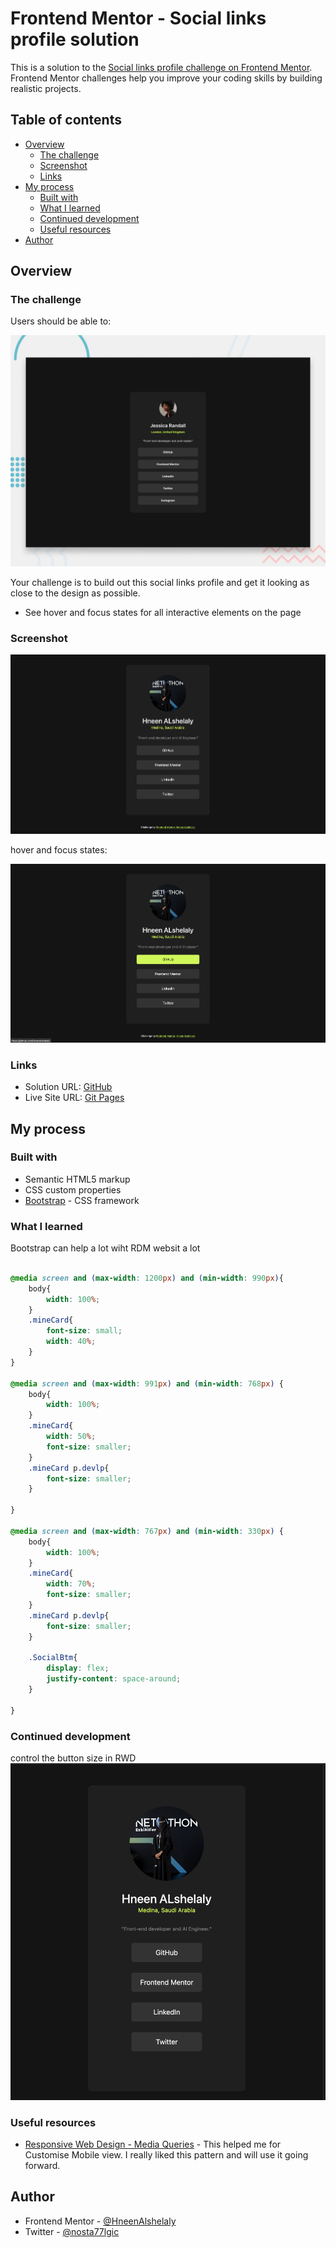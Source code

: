 # Frontend Mentor - Social links profile solution

This is a solution to the [Social links profile challenge on Frontend Mentor](https://www.frontendmentor.io/challenges/social-links-profile-UG32l9m6dQ). Frontend Mentor challenges help you improve your coding skills by building realistic projects. 

## Table of contents

- [Overview](#overview)
  - [The challenge](#the-challenge)
  - [Screenshot](#screenshot)
  - [Links](#links)
- [My process](#my-process)
  - [Built with](#built-with)
  - [What I learned](#what-i-learned)
  - [Continued development](#continued-development)
  - [Useful resources](#useful-resources)
- [Author](#author)


## Overview

### The challenge

Users should be able to:

![alt text](design/desktop-preview.jpg)

Your challenge is to build out this social links profile and get it looking as close to the design as possible.

- See hover and focus states for all interactive elements on the page

### Screenshot

![alt text](image.png)

hover and focus states:

![alt text](image-1.png)


### Links

- Solution URL: [GitHub](https://github.com/HneenAlshelaly/SocialLinksProfile.git)
- Live Site URL: [Git Pages](https://hneenalshelaly.github.io/SocialLinksProfile/)

## My process

### Built with

- Semantic HTML5 markup
- CSS custom properties
- [Bootstrap](https://getbootstrap.com/) - CSS framework



### What I learned

Bootstrap can help a lot wiht RDM websit a lot 


```css

@media screen and (max-width: 1200px) and (min-width: 990px){
    body{
        width: 100%;
    }
    .mineCard{
        font-size: small;
        width: 40%;
    }
}

@media screen and (max-width: 991px) and (min-width: 768px) {
    body{
        width: 100%;
    }
    .mineCard{
        width: 50%;
        font-size: smaller;
    }
    .mineCard p.devlp{
        font-size: smaller;
    }
    
}

@media screen and (max-width: 767px) and (min-width: 330px) {
    body{
        width: 100%;
    }
    .mineCard{
        width: 70%;
        font-size: smaller;
    }
    .mineCard p.devlp{
        font-size: smaller;
    }

    .SocialBtm{
        display: flex;
        justify-content: space-around;
    }
    
} 

```


### Continued development

control the button size in RWD
![alt text](image-2.png)

### Useful resources

- [Responsive Web Design - Media Queries](https://www.w3schools.com/css/css_rwd_mediaqueries.asp) - This helped me for Customise Mobile view. I really liked this pattern and will use it going forward.

## Author

- Frontend Mentor - [@HneenAlshelaly](https://www.frontendmentor.io/profile/HneenAlshelaly)
- Twitter - [@nosta77lgic](https://www.twitter.com/nosta77lgic)
